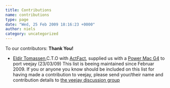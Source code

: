 ```yaml
---
title: Contributions
name: contributions
type: page
date: "Wed, 25 Feb 2009 18:16:23 +0000"
author: niels
category: uncategorized
---
```

To our contributors: **Thank You!**

* [Eldir Tomassen][0],C.T.O with [ActFact][1], supplied us with a [Power Mac G4][2] to port veejay (23/03/09)
This list is beeing maintained since Februar 2009. If you or anyone you know should be included on this list for having made a contribution to veejay, please send your/their name and contribution details to [the veejay discussion group][3]

[0]: http://www.linkedin.com/pub/dir/eldir/tomassen
[1]: http://www.actfactprojects.nl
[2]: http://en.wikipedia.org/wiki/Power_Mac_G4
[3]: http://groups.google.com/group/veejay-discussion?hl=en